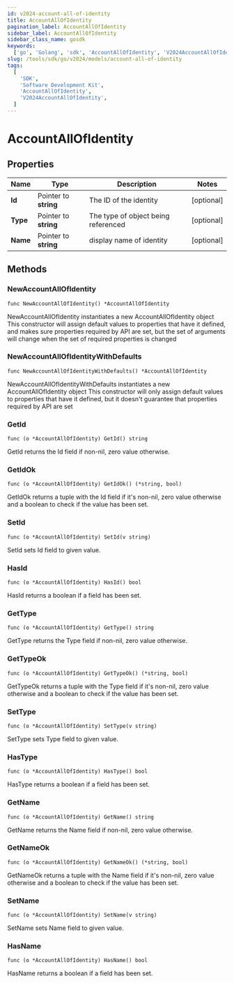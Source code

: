 ```yaml
---
id: v2024-account-all-of-identity
title: AccountAllOfIdentity
pagination_label: AccountAllOfIdentity
sidebar_label: AccountAllOfIdentity
sidebar_class_name: gosdk
keywords:
  ['go', 'Golang', 'sdk', 'AccountAllOfIdentity', 'V2024AccountAllOfIdentity']
slug: /tools/sdk/go/v2024/models/account-all-of-identity
tags:
  [
    'SDK',
    'Software Development Kit',
    'AccountAllOfIdentity',
    'V2024AccountAllOfIdentity',
  ]
---
```


# AccountAllOfIdentity

## Properties

| Name | Type | Description | Notes |
| --- | --- | --- | --- |
| **Id** | Pointer to **string** | The ID of the identity | [optional] |
| **Type** | Pointer to **string** | The type of object being referenced | [optional] |
| **Name** | Pointer to **string** | display name of identity | [optional] |

## Methods

### NewAccountAllOfIdentity

`func NewAccountAllOfIdentity() *AccountAllOfIdentity`

NewAccountAllOfIdentity instantiates a new AccountAllOfIdentity object This constructor will assign default values to properties that have it defined, and makes sure properties required by API are set, but the set of arguments will change when the set of required properties is changed

### NewAccountAllOfIdentityWithDefaults

`func NewAccountAllOfIdentityWithDefaults() *AccountAllOfIdentity`

NewAccountAllOfIdentityWithDefaults instantiates a new AccountAllOfIdentity object This constructor will only assign default values to properties that have it defined, but it doesn't guarantee that properties required by API are set

### GetId

`func (o *AccountAllOfIdentity) GetId() string`

GetId returns the Id field if non-nil, zero value otherwise.

### GetIdOk

`func (o *AccountAllOfIdentity) GetIdOk() (*string, bool)`

GetIdOk returns a tuple with the Id field if it's non-nil, zero value otherwise and a boolean to check if the value has been set.

### SetId

`func (o *AccountAllOfIdentity) SetId(v string)`

SetId sets Id field to given value.

### HasId

`func (o *AccountAllOfIdentity) HasId() bool`

HasId returns a boolean if a field has been set.

### GetType

`func (o *AccountAllOfIdentity) GetType() string`

GetType returns the Type field if non-nil, zero value otherwise.

### GetTypeOk

`func (o *AccountAllOfIdentity) GetTypeOk() (*string, bool)`

GetTypeOk returns a tuple with the Type field if it's non-nil, zero value otherwise and a boolean to check if the value has been set.

### SetType

`func (o *AccountAllOfIdentity) SetType(v string)`

SetType sets Type field to given value.

### HasType

`func (o *AccountAllOfIdentity) HasType() bool`

HasType returns a boolean if a field has been set.

### GetName

`func (o *AccountAllOfIdentity) GetName() string`

GetName returns the Name field if non-nil, zero value otherwise.

### GetNameOk

`func (o *AccountAllOfIdentity) GetNameOk() (*string, bool)`

GetNameOk returns a tuple with the Name field if it's non-nil, zero value otherwise and a boolean to check if the value has been set.

### SetName

`func (o *AccountAllOfIdentity) SetName(v string)`

SetName sets Name field to given value.

### HasName

`func (o *AccountAllOfIdentity) HasName() bool`

HasName returns a boolean if a field has been set.
